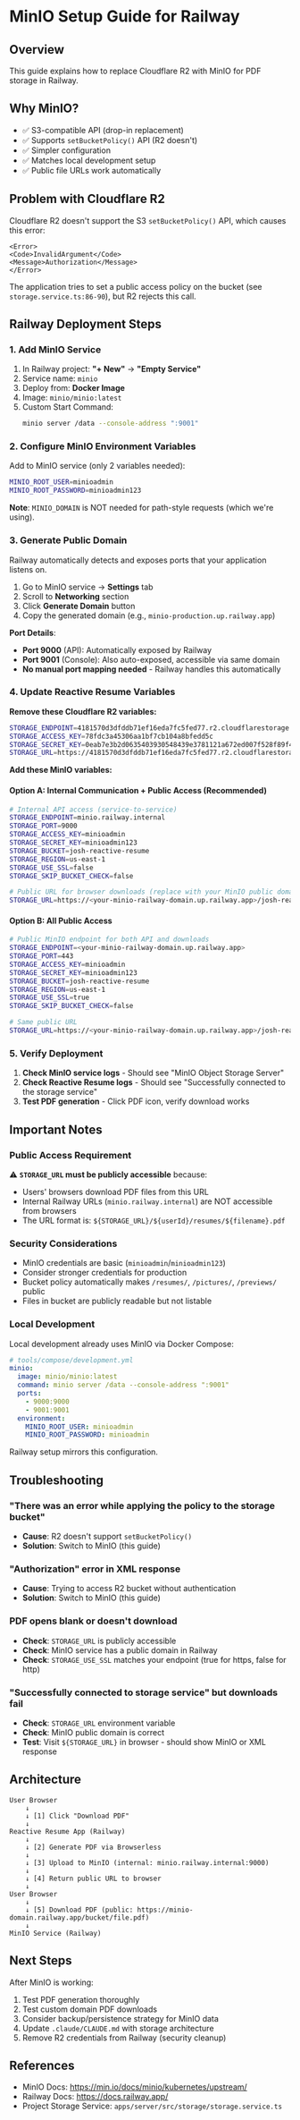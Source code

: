 # MinIO Setup Guide for Railway

## Overview

This guide explains how to replace Cloudflare R2 with MinIO for PDF storage in Railway.

## Why MinIO?

- ✅ S3-compatible API (drop-in replacement)
- ✅ Supports `setBucketPolicy()` API (R2 doesn't)
- ✅ Simpler configuration
- ✅ Matches local development setup
- ✅ Public file URLs work automatically

## Problem with Cloudflare R2

Cloudflare R2 doesn't support the S3 `setBucketPolicy()` API, which causes this error:
```
<Error>
<Code>InvalidArgument</Code>
<Message>Authorization</Message>
</Error>
```

The application tries to set a public access policy on the bucket (see `storage.service.ts:86-90`), but R2 rejects this call.

## Railway Deployment Steps

### 1. Add MinIO Service

1. In Railway project: **"+ New"** → **"Empty Service"**
2. Service name: `minio`
3. Deploy from: **Docker Image**
4. Image: `minio/minio:latest`
5. Custom Start Command:
   ```bash
   minio server /data --console-address ":9001"
   ```

### 2. Configure MinIO Environment Variables

Add to MinIO service (only 2 variables needed):

```bash
MINIO_ROOT_USER=minioadmin
MINIO_ROOT_PASSWORD=minioadmin123
```

**Note**: `MINIO_DOMAIN` is NOT needed for path-style requests (which we're using).

### 3. Generate Public Domain

Railway automatically detects and exposes ports that your application listens on.

1. Go to MinIO service → **Settings** tab
2. Scroll to **Networking** section
3. Click **Generate Domain** button
4. Copy the generated domain (e.g., `minio-production.up.railway.app`)

**Port Details**:
- **Port 9000** (API): Automatically exposed by Railway
- **Port 9001** (Console): Also auto-exposed, accessible via same domain
- **No manual port mapping needed** - Railway handles this automatically

### 4. Update Reactive Resume Variables

**Remove these Cloudflare R2 variables:**
```bash
STORAGE_ENDPOINT=4181570d3dfddb71ef16eda7fc5fed77.r2.cloudflarestorage.com
STORAGE_ACCESS_KEY=78fdc3a45306aa1bf7cb104a8bfedd5c
STORAGE_SECRET_KEY=0eab7e3b2d0635403930548439e3781121a672ed007f528f89f415a8f8c8e649
STORAGE_URL=https://4181570d3dfddb71ef16eda7fc5fed77.r2.cloudflarestorage.com/josh-reactive-resume
```

**Add these MinIO variables:**

#### Option A: Internal Communication + Public Access (Recommended)

```bash
# Internal API access (service-to-service)
STORAGE_ENDPOINT=minio.railway.internal
STORAGE_PORT=9000
STORAGE_ACCESS_KEY=minioadmin
STORAGE_SECRET_KEY=minioadmin123
STORAGE_BUCKET=josh-reactive-resume
STORAGE_REGION=us-east-1
STORAGE_USE_SSL=false
STORAGE_SKIP_BUCKET_CHECK=false

# Public URL for browser downloads (replace with your MinIO public domain)
STORAGE_URL=https://<your-minio-railway-domain.up.railway.app>/josh-reactive-resume
```

#### Option B: All Public Access

```bash
# Public MinIO endpoint for both API and downloads
STORAGE_ENDPOINT=<your-minio-railway-domain.up.railway.app>
STORAGE_PORT=443
STORAGE_ACCESS_KEY=minioadmin
STORAGE_SECRET_KEY=minioadmin123
STORAGE_BUCKET=josh-reactive-resume
STORAGE_REGION=us-east-1
STORAGE_USE_SSL=true
STORAGE_SKIP_BUCKET_CHECK=false

# Same public URL
STORAGE_URL=https://<your-minio-railway-domain.up.railway.app>/josh-reactive-resume
```

### 5. Verify Deployment

1. **Check MinIO service logs** - Should see "MinIO Object Storage Server"
2. **Check Reactive Resume logs** - Should see "Successfully connected to the storage service"
3. **Test PDF generation** - Click PDF icon, verify download works

## Important Notes

### Public Access Requirement

⚠️ **`STORAGE_URL` must be publicly accessible** because:
- Users' browsers download PDF files from this URL
- Internal Railway URLs (`minio.railway.internal`) are NOT accessible from browsers
- The URL format is: `${STORAGE_URL}/${userId}/resumes/${filename}.pdf`

### Security Considerations

- MinIO credentials are basic (`minioadmin`/`minioadmin123`)
- Consider stronger credentials for production
- Bucket policy automatically makes `/resumes/`, `/pictures/`, `/previews/` public
- Files in bucket are publicly readable but not listable

### Local Development

Local development already uses MinIO via Docker Compose:
```yaml
# tools/compose/development.yml
minio:
  image: minio/minio:latest
  command: minio server /data --console-address ":9001"
  ports:
    - 9000:9000
    - 9001:9001
  environment:
    MINIO_ROOT_USER: minioadmin
    MINIO_ROOT_PASSWORD: minioadmin
```

Railway setup mirrors this configuration.

## Troubleshooting

### "There was an error while applying the policy to the storage bucket"

- **Cause**: R2 doesn't support `setBucketPolicy()`
- **Solution**: Switch to MinIO (this guide)

### "Authorization" error in XML response

- **Cause**: Trying to access R2 bucket without authentication
- **Solution**: Switch to MinIO (this guide)

### PDF opens blank or doesn't download

- **Check**: `STORAGE_URL` is publicly accessible
- **Check**: MinIO service has a public domain in Railway
- **Check**: `STORAGE_USE_SSL` matches your endpoint (true for https, false for http)

### "Successfully connected to storage service" but downloads fail

- **Check**: `STORAGE_URL` environment variable
- **Check**: MinIO public domain is correct
- **Test**: Visit `${STORAGE_URL}` in browser - should show MinIO or XML response

## Architecture

```
User Browser
    ↓
    ↓ [1] Click "Download PDF"
    ↓
Reactive Resume App (Railway)
    ↓
    ↓ [2] Generate PDF via Browserless
    ↓
    ↓ [3] Upload to MinIO (internal: minio.railway.internal:9000)
    ↓
    ↓ [4] Return public URL to browser
    ↓
User Browser
    ↓
    ↓ [5] Download PDF (public: https://minio-domain.railway.app/bucket/file.pdf)
    ↓
MinIO Service (Railway)
```

## Next Steps

After MinIO is working:
1. Test PDF generation thoroughly
2. Test custom domain PDF downloads
3. Consider backup/persistence strategy for MinIO data
4. Update `.claude/CLAUDE.md` with storage architecture
5. Remove R2 credentials from Railway (security cleanup)

## References

- MinIO Docs: https://min.io/docs/minio/kubernetes/upstream/
- Railway Docs: https://docs.railway.app/
- Project Storage Service: `apps/server/src/storage/storage.service.ts`

